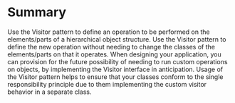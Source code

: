 # Summary

Use the Visitor pattern to define an operation to be performed on the elements/parts of a hierarchical object structure.
Use the Visitor pattern to define the new operation without needing to change the classes of the elements/parts on that it operates.
When designing your application, you can provision for the future possibility of needing to run custom operations on objects, by implementing the Visitor interface in anticipation.
Usage of the Visitor pattern helps to ensure that your classes conform to the single responsibility principle due to them implementing the custom visitor behavior in a separate class.
